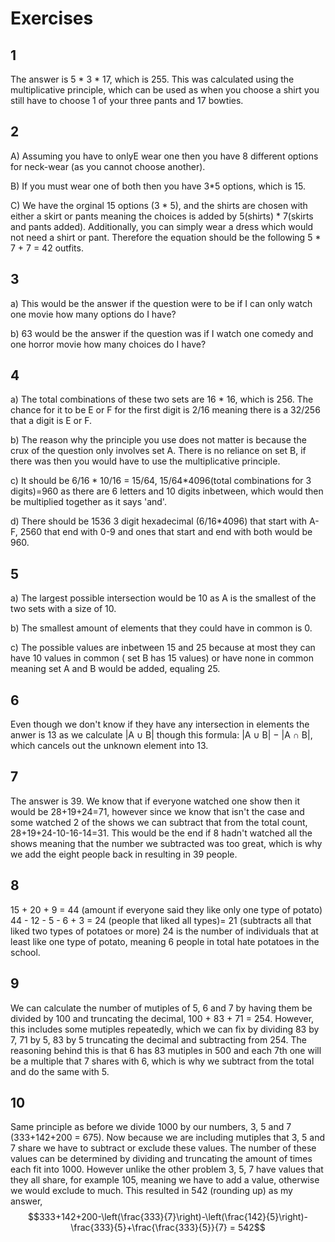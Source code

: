 # Exercises

## 1

The answer is 5 * 3 * 17, which is 255. This was calculated using the multiplicative principle, which can be used as when you choose a shirt you still have to choose 1 of your three pants and 17 bowties.

## 2

A) Assuming you have to onlyE wear one then you have 8 different options for neck-wear (as you cannot choose another).

B) If you must wear one of both then you have 3*5 options, which is 15.

C) We have the orginal 15 options (3 * 5), and the shirts are chosen with either a skirt or pants meaning the choices is added by 5(shirts) * 7(skirts and pants added). Additionally, you can simply wear a dress which would not need a shirt or pant. Therefore the equation should be the following 5 * 7 + 7 = 42 outfits.

## 3

a) This would be the answer if the question were to be if I can only watch one movie how many options do I have?

b) 63 would be the answer if the question was if I watch one comedy and one horror movie how many choices do I have?

## 4

a) The total combinations of these two sets are 16 * 16, which is 256. The chance for it to be E or F for the first digit is 2/16 meaning there is a 32/256 that a digit is E or F.

b) The reason why the principle you use does not matter is because the crux of the question only involves set A. There is no reliance on set B, if there was then you would have to use the multiplicative principle.

c) It should be 6/16 * 10/16 = 15/64, 15/64*4096(total combinations for 3 digits)=960 as there are 6 letters and 10 digits inbetween, which would then be multiplied together as it says 'and'.

d) There should be 1536 3 digit hexadecimal (6/16*4096) that start with A-F, 2560 that end with 0-9 and ones that start and end with both would be 960.

## 5

a) The largest possible intersection would be 10 as A is the smallest of the two sets with a size of 10.

b) The smallest amount of elements that they could have in common is 0.

c) The possible values are inbetween 15 and 25 because at most they can have 10 values in common ( set B has 15 values) or have none in common meaning set A and B would be added, equaling 25.

## 6

Even though we don't know if they have any intersection in elements the anwer is 13 as we calculate |A ∪ B| though this formula: |A ∪ B| − |A ∩ B|, which cancels out the unknown element into 13.

## 7
The answer is 39. We know that if everyone watched one show then it would be 28+19+24=71, however since we know that isn't the case and some watched 2 of the shows we can subtract that from the total count, 28+19+24-10-16-14=31. This would be the end if 8 hadn't watched all the shows meaning that the number we subtracted was too great, which is why we add the eight people back in resulting in 39 people.

## 8

15 + 20 + 9 = 44 (amount if everyone said they like only one type of potato)
44 - 12 - 5 - 6 + 3 = 24 (people that liked all types)= 21 (subtracts all that liked two types of potatoes or more)
24 is the number of individuals that at least like one type of potato, meaning 6 people in total hate potatoes in the school.

## 9
We can calculate the number of mutiples of 5, 6 and 7 by having them be divided by 100 and truncating the decimal, 100 + 83 + 71 = 254. However, this includes some mutiples repeatedly, which we can fix by dividing 83 by 7, 71 by 5, 83 by 5 truncating the decimal and subtracting from 254. The reasoning behind this is that 6 has 83 mutiples in 500 and each 7th one will be a multiple that 7 shares with 6, which is why we subtract from the total and do the same with 5. 

## 10 
Same principle as before we divide 1000 by our numbers, 3, 5 and 7 (333+142+200 = 675). Now because we are including mutiples that 3, 5 and 7 share we have to subtract or exclude these values. The number of these values can be determined by dividing and truncating the amount of times each fit into 1000. However unlike the other problem 3, 5, 7 have values that they all share, for example 105, meaning we have to add a value, otherwise we would exclude to much. This resulted in 542 (rounding up) as my answer, $$333+142+200-\left(\frac{333}{7}\right)-\left(\frac{142}{5}\right)-\frac{333}{5}+\frac{\frac{333}{5}}{7} = 542$$
